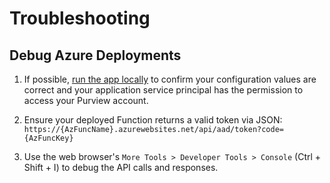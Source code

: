 # Troubleshooting

## Debug Azure Deployments

1. If possible, [run the app locally](https://github.com/microsoft/Purview-Custom-Types-Tool-Solution-Accelerator#local-setup) to confirm your configuration values are correct and your application service principal has the permission to access your Purview account.

1. Ensure your deployed Function returns a valid token via JSON:
    ```https://{AzFuncName}.azurewebsites.net/api/aad/token?code={AzFuncKey}```

1. Use the web browser's `More Tools > Developer Tools > Console` (Ctrl + Shift + I) to debug the API calls and responses.
